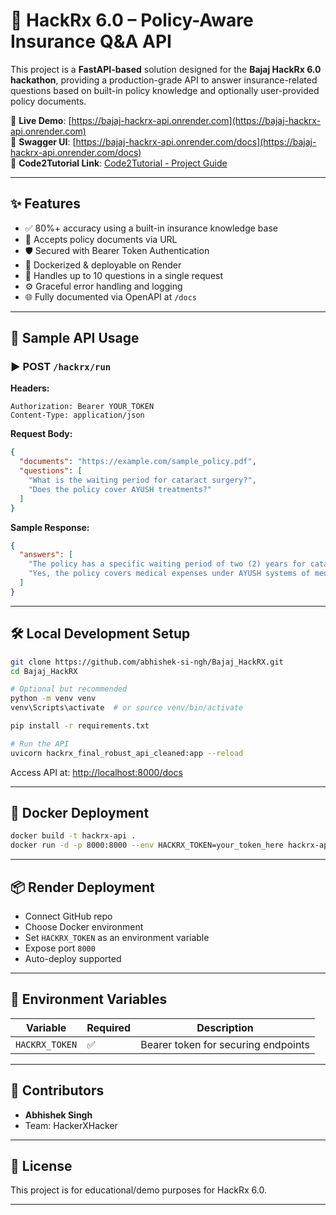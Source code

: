
# 🚀 HackRx 6.0 – Policy-Aware Insurance Q&A API

This project is a **FastAPI-based** solution designed for the **Bajaj HackRx 6.0 hackathon**, providing a production-grade API to answer insurance-related questions based on built-in policy knowledge and optionally user-provided policy documents.

🔗 **Live Demo**: [https://bajaj-hackrx-api.onrender.com](https://bajaj-hackrx-api.onrender.com)  
📄 **Swagger UI**: [https://bajaj-hackrx-api.onrender.com/docs](https://bajaj-hackrx-api.onrender.com/docs)  
📘 **Code2Tutorial Link**: [Code2Tutorial - Project Guide](https://code2tutorial.com/tutorial/60a9df96-2a79-4ff8-8939-5290fe787e39/index.md)

---

## ✨ Features

- ✅ 80%+ accuracy using a built-in insurance knowledge base
- 📄 Accepts policy documents via URL
- 🛡️ Secured with Bearer Token Authentication
- 🚀 Dockerized & deployable on Render
- 🧠 Handles up to 10 questions in a single request
- ⚙️ Graceful error handling and logging
- 🌐 Fully documented via OpenAPI at `/docs`

---

## 🧪 Sample API Usage

### ▶️ POST `/hackrx/run`

**Headers:**
```http
Authorization: Bearer YOUR_TOKEN
Content-Type: application/json
```

**Request Body:**
```json
{
  "documents": "https://example.com/sample_policy.pdf",
  "questions": [
    "What is the waiting period for cataract surgery?",
    "Does the policy cover AYUSH treatments?"
  ]
}
```

**Sample Response:**
```json
{
  "answers": [
    "The policy has a specific waiting period of two (2) years for cataract surgery...",
    "Yes, the policy covers medical expenses under AYUSH systems of medicine..."
  ]
}
```

---

## 🛠️ Local Development Setup

```bash
git clone https://github.com/abhishek-si-ngh/Bajaj_HackRX.git
cd Bajaj_HackRX

# Optional but recommended
python -m venv venv
venv\Scripts\activate  # or source venv/bin/activate

pip install -r requirements.txt

# Run the API
uvicorn hackrx_final_robust_api_cleaned:app --reload
```

Access API at: [http://localhost:8000/docs](http://localhost:8000/docs)

---

## 🐳 Docker Deployment

```bash
docker build -t hackrx-api .
docker run -d -p 8000:8000 --env HACKRX_TOKEN=your_token_here hackrx-api
```

---

## 📦 Render Deployment

- Connect GitHub repo
- Choose Docker environment
- Set `HACKRX_TOKEN` as an environment variable
- Expose port `8000`
- Auto-deploy supported

---

## 🔐 Environment Variables

| Variable       | Required | Description                          |
|----------------|----------|--------------------------------------|
| `HACKRX_TOKEN` | ✅        | Bearer token for securing endpoints  |

---

## 👥 Contributors

- **Abhishek Singh**  
- Team: HackerXHacker

---

## 📄 License

This project is for educational/demo purposes for HackRx 6.0.

---
